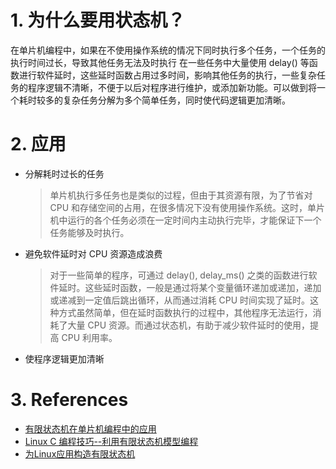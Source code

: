 <!--
 * @Author: JohnJeep
 * @Date: 2020-05-21 15:05:29
 * @LastEditTime: 2025-04-04 19:34:17
 * @LastEditors: JohnJeep
 * @Description: How to use state machine
-->

# 1. 为什么要用状态机？

在单片机编程中，如果在不使用操作系统的情况下同时执行多个任务，一个任务的执行时间过长，导致其他任务无法及时执行
在一些任务中大量使用 delay() 等函数进行软件延时，这些延时函数占用过多时间，影响其他任务的执行，一些复杂任务的程序逻辑不清晰，不便于以后对程序进行维护，或添加新功能。可以做到将一个耗时较多的复杂任务分解为多个简单任务，同时使代码逻辑更加清晰。


# 2. 应用

- 分解耗时过长的任务
  > 单片机执行多任务也是类似的过程，但由于其资源有限，为了节省对 CPU 和存储空间的占用，在很多情况下没有使用操作系统。这时，单片机中运行的各个任务必须在一定时间内主动执行完毕，才能保证下一个任务能够及时执行。

- 避免软件延时对 CPU 资源造成浪费
  > 对于一些简单的程序，可通过 delay(), delay_ms() 之类的函数进行软件延时。这些延时函数，一般是通过将某个变量循环递加或递加，递加或递减到一定值后跳出循环，从而通过消耗 CPU 时间实现了延时。这种方式虽然简单，但在延时函数执行的过程中，其他程序无法运行，消耗了大量 CPU 资源。而通过状态机，有助于减少软件延时的使用，提高 CPU 利用率。 

- 使程序逻辑更加清晰


# 3. References

- [有限状态机在单片机编程中的应用](http://news.eeworld.com.cn/mcu/article_2017020433573.html)
- [Linux C 编程技巧--利用有限状态机模型编程](https://blog.csdn.net/zqixiao_09/article/details/50239337)
- [为Linux应用构造有限状态机](https://www.ibm.com/developerworks/cn/linux/l-fsmachine/)
